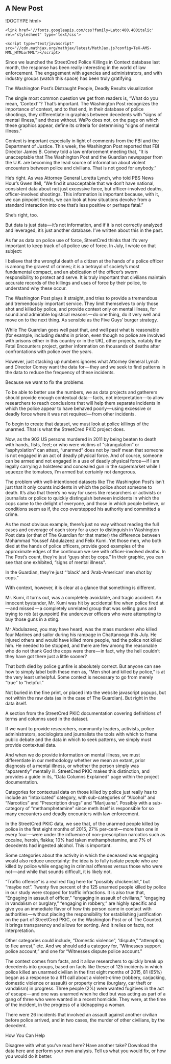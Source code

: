 ## A New Post 
!DOCTYPE html>
<html>
  <head>
  <meta charset="utf-8">
  <meta http-equiv="X-UA-Compatible" content="IE=edge">
  <meta name="viewport" content="width=device-width, initial-scale=1">

  <title>About</title>
  <meta name="description" content="Law enforcement, data, technology and information security">


  <link rel="stylesheet" href="/css/tufte.css">	
  

  <!-- Google Fonts loaded here depending on setting in _data/options.yml true loads font, blank does not-->
  
    <link href='//fonts.googleapis.com/css?family=Lato:400,400italic' rel='stylesheet' type='text/css'>
  
  <!-- Load up MathJax script if needed ... specify in /_data/options.yml file-->
  
    <script type="text/javascript" src="//cdn.mathjax.org/mathjax/latest/MathJax.js?config=TeX-AMS-MML_HTMLorMML"></script>
  

  <link rel="canonical" href="/about/">
  <link rel="alternate" type="application/rss+xml" title="" href="/feed.xml" />
</head>

  <body class="full-width">
    <!--- Header and nav template site-wide -->
 
<p>Since we launched the StreetCred Police Killings in Context database last month, the response has been really interesting in the world of law enforcement. The engagement with agencies and administrators, and with industry groups (watch this space) has been truly gratifying. </p>

The Washington Post’s Distraught People, Deadly Results visualization 

The single most common question we get from readers is, “What do you mean, ‘Context’”? That’s important. The Washington Post recognizes the importance of context, and to that end, in their database of police shootings, they differentiate in graphics between decedents with “signs of mental illness,” and those without. WaPo does not, on the page on which these graphics appear, define its criteria for determining “signs of mental illness.” 

Context is important especially in light of comments from the FBI and the Department of Justice. This week, the Washington Post reported that FBI Director James B. Comey told a law enforcement meeting that, “It is unacceptable that The Washington Post and the Guardian newspaper from the U.K. are becoming the lead source of information about violent encounters between police and civilians. That is not good for anybody.” 

He’s right. As was Attorney General Loretta Lynch, who told PBS News Hour’s Gwen Ifell, “We find it unacceptable that we don’t have national, consistent data about not just excessive force, but officer-involved deaths, officer-involved shootings. This information is important because, with it, we can pinpoint trends, we can look at how situations devolve from a standard interaction into one that’s less positive or perhaps fatal.” 

She’s right, too. 

But data is just data — it’s not information, and if it is not correctly analyzed and leveraged, it’s just another database. I’ve written about this in the past. 

As far as data on police use of force, StreetCred thinks that it’s very important to keep track of all police use of force. In July, I wrote on that subject: 

I believe that the wrongful death of a citizen at the hands of a police officer is among the gravest of crimes; it is a betrayal of society’s most fundamental compact, and an abdication of the officer’s sworn responsibility to protect and serve. It is truly important that civilians maintain accurate records of the killings and uses of force by their police, to understand why these occur. 

The Washington Post plays it straight, and tries to provide a tremendous and tremendously important service. They limit themselves to only those shot and killed by police, and provide context only on mental illness, for sound and admirable logistical reasons — do one thing, do it very well and move on to the next thing. As sensible as the Five Guys’ burger strategy. 

While The Guardian goes well past that, and well past what is reasonable (for example, including deaths in prison, even though no police are involved with prisons either in this country or in the UK), other projects, notably the Fatal Encounters project, gather information on thousands of deaths after confrontations with police over the years. 

However, just stacking up numbers ignores what Attorney General Lynch and Director Comey want the data for — they and we seek to find patterns in the data to reduce the frequency of these incidents. 

Because we want to fix the problems. 

To be able to better use the numbers, we as data projects and gatherers should provide enough contextual data — facts, not interpretation — to allow researchers to reach conclusions that will help them separate incidents in which the police appear to have behaved poorly — using excessive or deadly force where it was not required — from other incidents. 

To begin to create that dataset, we must look at police killings of the unarmed. That is what the StreetCred PKIC project does. 

Now, as the 902 US persons murdered in 2011 by being beaten to death with hands, fists, feet; or who were victims of “strangulation” or “asphyxiation” can attest, “unarmed” does not by itself mean that someone is not engaged in an act of deadly physical force. And of course, someone can be armed and not engaged in a use of deadly physical force — if I am legally carrying a holstered and concealed gun in the supermarket while I squeeze the tomatoes, I’m armed but certainly not dangerous. 

The problem with well-intentioned datasets like The Washington Post’s isn’t just that it only counts incidents in which the police shoot someone to death. It’s also that there’s no way for users like researchers or activists or journalists or police to quickly distinguish between incidents in which the cops came to the delight of everyone, and those in which people believe, or conditions seem as if, the cop overstepped his authority and committed a crime. 

As the most obvious example, there’s just no way without reading the full cases and coverage of each story for a user to distinguish in Washington Post data (or that of The Guardian for that matter) the difference between Mohammad Youssef Abdulazeez and Felix Kumi. Yet those men, who both died at the hands of police officers, provide good examples of the approximate edges of the continuum we see with officer-involved deaths. In The Post’s count, they’re just “guys shot by cops.” In their graphic, you can see that one exhibited, “signs of mental illness”. 

In the Guardian, they’re just “‘black’ and ‘Arab-American’ men shot by cops.” 

With context, however, it is clear at a glance that something is different. 

Mr. Kumi, it turns out, was a completely avoidable, and tragic accident. An innocent bystander, Mr. Kumi was hit by accidental fire when police fired at — and missed — a completely unrelated group that was selling guns and trying to rob (at gunpoint) the undercover officers who were attempting to buy those guns in a sting. 

Mr Abdulazeez, you may have heard, was the mass murderer who killed four Marines and sailor during his rampage in Chattanooga this July. He injured others and would have killed more people, had the police not killed him. He needed to be stopped, and there are few among the reasonable who do not thank God the cops were there — in fact, why the hell couldn’t they have got there just a little sooner? 

That both died by police gunfire is absolutely correct. But anyone can see how to simply label both these men as, “Men shot and killed by police,” is at the very least unhelpful. Some context is necessary to go from merely “true” to “helpful.” 

Not buried in the fine print, or placed into the website javascript popups, but not within the raw data (as in the case of The Guardian). But right in the data itself. 

 

A section from the StreetCred PKIC documentation covering definitions of terms and columns used in the dataset. 

If we want to provide researchers, community leaders, activists, police administrators, sociologists and journalists the tools with which to frame public debate and the data in which to seek patterns, we simply must provide contextual data. 

And when we do provide information on mental illness, we must differentiate in our methodology whether we mean an extant, prior diagnosis of a mental illness, or whether the person simply was “apparently” mentally ill. StreetCred PKIC makes this distinction, and provides a guide in its, “Data Columns Explained” page within the project documentation. 

Categories for contextual data on those killed by police just really has to include an “Intoxicated” category, with sub-categories of “Alcohol” and “Narcotics” and “Prescription drugs” and “Marijuana”. Possibly with a sub-category of “methamphetamine” since meth itself is responsible for so many encounters and deadly encounters with law enforcement. 

In the StreetCred PKIC data, we see that, of the unarmed people killed by police in the first eight months of 2015, 27% per-cent — more than one in every four — were under the influence of non-prescription narcotics such as cocaine, heroin, flakka; 10% had taken methamphetamine, and 7% of decedents had ingested alcohol. This is important. 

Some categories about the activity in which the deceased was engaging would also reduce uncertainty: the idea is to fully isolate people who are killed by police while engaging in criminal offenses versus those who were not — and while that sounds difficult, it is likely not. 

“Traffic offense” is a real red flag here for “possibly chickenshit,” but “maybe not”. Twenty five percent of the 125 unarmed people killed by police in our study were stopped for traffic infractions. It is also true that, “Engaging in assault of officer,” “engaging in assault of civilians,” “engaging in vandalism or burglary,” “engaging in robbery,” are highly specific and give you an immediate flavor of how this person came in contact with authorities — without placing the responsibility for establishing justification on the part of StreetCred PKIC, or the Washington Post or of The Counted. It brings transparency and allows for sorting. And it relies on facts, not interpretation. 

Other categories could include, “Domestic violence”, “dispute,” “attempting to flee arrest,” etc. And we should add a category for, “Witnesses support police account,” and one for “Witnesses dispute police account.” 

The context comes from facts, and it allow researchers to quickly break up decedents into groups, based on facts like these: of 125 incidents in which police killed an unarmed civilian in the first eight months of 2015, 81 (65%) began as a response to a 911 call about a violent-crime (robbery, carjacking, domestic violence or assault) or property crime (burglary, car theft or vandalism) in progress. Three people (2%) were wanted fugitives in the act of escape — and one was unarmed when he died but was acting as part of a gang of three who were wanted in a recent homicide. They were, at the time of the incident, in the progress of a kidnapping a woman. 

There were 26 incidents that involved an assault against another civilian before police arrived, and in two cases, the murder of other civilians, by the decedent. 

How You Can Help 

Disagree with what you’ve read here? Have another take? Download the data here and perform your own analysis. Tell us what you would fix, or how you would do it better.